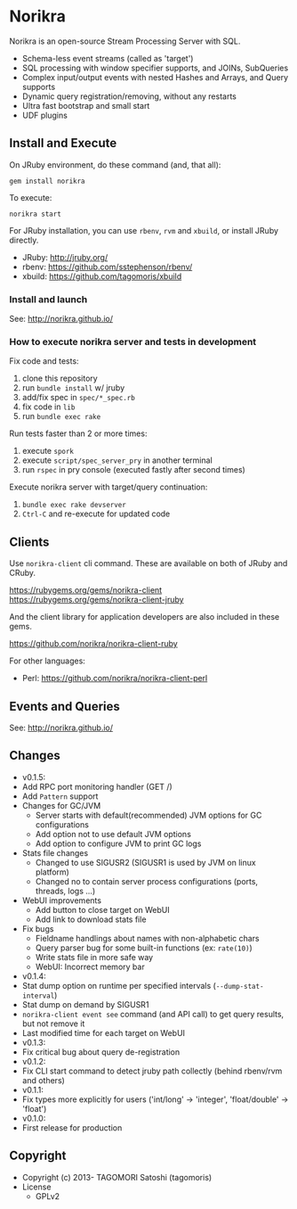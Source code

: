 # Norikra

Norikra is an open-source Stream Processing Server with SQL.
 * Schema-less event streams (called as 'target')
 * SQL processing with window specifier supports, and JOINs, SubQueries
 * Complex input/output events with nested Hashes and Arrays, and Query supports
 * Dynamic query registration/removing, without any restarts
 * Ultra fast bootstrap and small start
 * UDF plugins

## Install and Execute

On JRuby environment, do these command (and, that all):

    gem install norikra

To execute:

    norikra start

For JRuby installation, you can use `rbenv`, `rvm` and `xbuild`, or install JRuby directly.

* JRuby: http://jruby.org/
* rbenv: https://github.com/sstephenson/rbenv/
* xbuild: https://github.com/tagomoris/xbuild

### Install and launch

See: http://norikra.github.io/

### How to execute norikra server and tests in development

Fix code and tests:

1. clone this repository
1. run `bundle install` w/ jruby
1. add/fix spec in `spec/*_spec.rb`
1. fix code in `lib`
1. run `bundle exec rake`

Run tests faster than 2 or more times:

1. execute `spork`
1. execute `script/spec_server_pry` in another terminal
1. run `rspec` in pry console (executed fastly after second times)

Execute norikra server with target/query continuation:

1. `bundle exec rake devserver`
1. `Ctrl-C` and re-execute for updated code

## Clients

Use `norikra-client` cli command. These are available on both of JRuby and CRuby.

https://rubygems.org/gems/norikra-client
https://rubygems.org/gems/norikra-client-jruby

And the client library for application developers are also included in these gems.

https://github.com/norikra/norikra-client-ruby

For other languages:
 * Perl: https://github.com/norikra/norikra-client-perl

## Events and Queries

See: http://norikra.github.io/

## Changes

* v0.1.5:
 * Add RPC port monitoring handler (GET /)
 * Add `Pattern` support
 * Changes for GC/JVM
   * Server starts with default(recommended) JVM options for GC configurations
   * Add option not to use default JVM options
   * Add option to configure JVM to print GC logs
 * Stats file changes
   * Changed to use SIGUSR2 (SIGUSR1 is used by JVM on linux platform)
   * Changed no to contain server process configurations (ports, threads, logs ...)
 * WebUI improvements
   * Add button to close target on WebUI
   * Add link to download stats file
 * Fix bugs
   * Fieldname handlings about names with non-alphabetic chars
   * Query parser bug for some built-in functions (ex: `rate(10)`)
   * Write stats file in more safe way
   * WebUI: Incorrect memory bar
* v0.1.4:
 * Stat dump option on runtime per specified intervals (`--dump-stat-interval`)
 * Stat dump on demand by SIGUSR1
 * `norikra-client event see` command (and API call) to get query results, but not remove it
 * Last modified time for each target on WebUI
* v0.1.3:
 * Fix critical bug about query de-registration
* v0.1.2:
 * Fix CLI start command to detect jruby path collectly (behind rbenv/rvm and others)
* v0.1.1:
 * Fix types more explicitly for users ('int/long' -> 'integer', 'float/double' -> 'float')
* v0.1.0:
 * First release for production

## Copyright

* Copyright (c) 2013- TAGOMORI Satoshi (tagomoris)
* License
  * GPLv2
